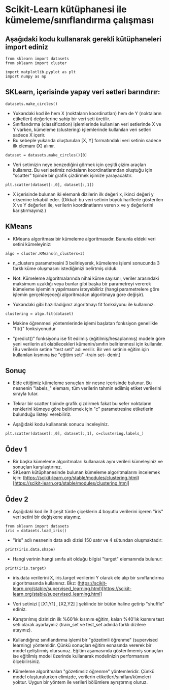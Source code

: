 # Scikit-Learn kütüphanesi ile kümeleme/sınıflandırma çalışması

## Aşağıdaki kodu kullanarak gerekli kütüphaneleri import ediniz
```
from sklearn import datasets
from sklearn import cluster

import matplotlib.pyplot as plt
import numpy as np
```

## SKLearn, içerisinde yapay veri setleri barındırır:
```
datasets.make_circles()
```

* Yukarıdaki kod ile hem X (noktaların koordinatları) hem de Y (noktaların etiketleri) değerlerine sahip bir veri seti üretilir.
* Sınıflandırma (classification) işlemlerinde kullanılan veri setlerinde X ve Y varken, kümeleme (clustering) işlemlerinde kullanılan veri setleri sadece X içerir.
* Bu sebeple yukarıda oluşturulan [X, Y] formatındaki veri setinin sadece ilk elemanı (X) alınır.

```
dataset = datasets.make_circles()[0]
```

* Veri setimizin neye benzediğini görmek için çeşitli çizim araçları kullanırız. Bu veri setimiz noktaların koordinatlarından oluştuğu için "scatter" tipinde bir grafik çizdirmek işimize yarayacaktır.

```
plt.scatter(dataset[:,0], dataset[:,1])
```
* X içerisinde bulunan iki elemanlı dizilerin ilk değeri x, ikinci değeri y eksenine tekabül eder. (Dikkat: bu veri setinin büyük harflerle gösterilen X ve Y değerleri ile, verilerin koordinatlarını veren x ve y değerlerini karıştırmayınız.)

## KMeans

* KMeans algoritması bir kümeleme algoritmasıdır. Bununla eldeki veri setini kümeleyiniz:
```
algo = cluster.KMeans(n_clusters=3)
```
* n_clusters parametresini 3 belirleyerek, kümeleme işlemi sonucunda 3 farklı küme oluşmasını istediğimizi belirtmiş olduk.
* Not: Kümeleme algoritmalarında nihai küme sayısını, veriler arasındaki maksimum uzaklığı veya bunlar gibi başka bir parametreyi vererek kümeleme işleminin yapılmasını isteyebiliriz (hangi parametrelere göre işlemin gerçekleşeceği algoritmadan algoritmaya göre değişir).

* Yukarıdaki gibi hazırladığınız algoritmayı fit fonksiyonu ile kullanınız:
```
clustering = algo.fit(dataset)
```

* Makine öğrenmesi yöntemlerinde işlemi başlatan fonksiyon genellikle "fit()" fonksiyonudur

* "predict()" fonksiyonu ise fit edilmiş (eğitilmiş/hesaplanmış) modele göre yeni verilerin ait olabilecekleri kümenin/sınıfın belirlenmesi için kullanılır. (Bu verilerin setine "test seti" adı verilir. Bir veri setinin eğitim için kullanılan kısmına ise "eğitim seti" -train set- denir.)

## Sonuç

* Elde ettiğimiz kümeleme sonuçları bir nesne içerisinde bulunur. Bu nesnenin "labels_" elemanı, tüm verilerin tahmin edilmiş etiket verilerini sırayla tutar.

* Tekrar bir scatter tipinde grafik çizdirmek fakat bu sefer noktaların renklerini kümeye göre belirlemek için "c" parametresine etiketlerin bulunduğu listeyi verebiliriz.

* Aşağıdaki kodu kullanarak sonucu inceleyiniz.

```
plt.scatter(dataset[:,0], dataset[:,1], c=clustering.labels_)
```

## Ödev 1

* Bir başka kümeleme algoritmaları kullanarak aynı verileri kümeleyiniz ve sonuçları karşılaştırınız.
* SKLearn kütüphanesinde bulunan kümeleme algoritmalarını incelemek için: (https://scikit-learn.org/stable/modules/clustering.html)[https://scikit-learn.org/stable/modules/clustering.html]


## Ödev 2

* Aşağıdaki kod ile 3 çeşit türde çiçeklerin 4 boyutlu verilerini içeren "iris" veri setini bir değişkene atayınız.
```
from sklearn import datasets
iris = datasets.load_iris()
```

* "iris" adlı nesnenin data adlı dizisi 150 satır ve 4 sütundan oluşmaktadır:
```
print(iris.data.shape)
```

* Hangi verinin hangi sınıfa ait olduğu bilgisi "target" elemanında bulunur:
```
print(iris.target)
```

* iris.data verilerini X, iris.target verilerini Y olarak ele alıp bir sınıflandırma algoritmasında kullanınız. Bkz: (https://scikit-learn.org/stable/supervised_learning.html)[https://scikit-learn.org/stable/supervised_learning.html]

* Veri setinizi [ [X1,Y1] , [X2,Y2] ] şeklinde bir bütün haline getirip "shuffle" ediniz.

* Karıştırılmış dizinizin ilk %60'lık kısmını eğitim, kalan %40'lık kısmını test seti olarak ayarlayınız (train_set ve test_set adında farklı dizilere atayınız).

* Kullandığınız sınıflandırma işlemi bir "gözetimli öğrenme" (supervised learning) yöntemidir. Çünkü sonuçları eğitim esnasında vererek bir model geliştirmiş olursunuz. Eğitim aşamasında gösterilmemiş sonuçları ise eğitilmiş model üzerinde kullanarak modelinizin performansını ölçebilirsiniz.

* Kümeleme algoritmaları "gözetimsiz öğrenme" yöntemleridir. Çünkü model oluşturulurken elimizde, verilerin etiketleri/sınıfları/kümeleri yoktur. Uygun bir yöntem ile verileri bölümlere ayrıştırmış oluruz.
